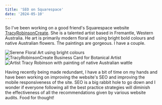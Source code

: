 ```yaml
---
title: 'SEO on Squarespace'
date: '2024-05-10'
---
```


So I've been working on a good friend's Squarespace website [TracyRobinsonCreate](https://tracyrobinsoncreate.com.au). She is a talented artist based in Fremantle, Western Australia. He art is primarily modern floral art using bright bold colours and native Australian flowers. The paintings are gorgeous. I have a couple. 

![Serene Floral Art using bright colours](/images/serenefloralart.jpeg) ![TracyRobinsonCreate Business Card for Botanical Artist](/images/Business+Card.jpg) ![Artist Tracy Robinson with painting of native Australian wattle](/images/tracyrobinsonphoto.jpeg)

Having recently being made redundant, I have a bit of time on my hands and have been working on improving the website's SEO and improving the mobile responsiveness of the site. SEO is a big rabbit hole to go down and I wonder if everyone following all the best practice strategies will diminish the effectiveness of all the recommendations given by various website audits. Food for thought!